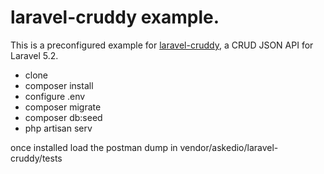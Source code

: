 # laravel-cruddy example.
This is a preconfigured example for [laravel-cruddy](https://github.com/Askedio/laravel-Cruddy), a CRUD JSON API for Laravel 5.2.


* clone
* composer install
* configure .env
* composer migrate
* composer db:seed
* php artisan serv


once installed load the postman dump in vendor/askedio/laravel-cruddy/tests  
